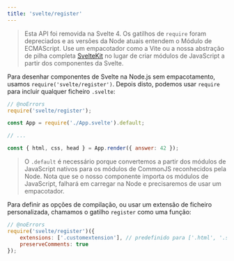 ```yaml
---
title: 'svelte/register'
---
```


> Esta API foi removida na Svelte 4. Os gatilhos de `require` foram depreciados e as versões da Node atuais entendem o Módulo de ECMAScript. Use um empacotador como a Vite ou a nossa abstração de pilha completa [SvelteKit](https://sveltekit-docs-pt.vercel.app) no lugar de criar módulos de JavaScript a partir dos componentes da Svelte.

Para desenhar componentes de Svelte na Node.js sem empacotamento, usamos `require('svelte/register')`. Depois disto, podemos usar `require` para incluir qualquer ficheiro `.svelte`:

```js
// @noErrors
require('svelte/register');

const App = require('./App.svelte').default;

// ...

const { html, css, head } = App.render({ answer: 42 });
```

> O `.default` é necessário porque convertemos a partir dos módulos de JavaScript nativos para os módulos de CommonJS reconhecidos pela Node. Nota que se o nosso componente importa os módulos de JavaScript, falhará em carregar na Node e precisaremos de usar um empacotador.

Para definir as opções de compilação, ou usar um extensão de ficheiro personalizada, chamamos o gatilho `register` como uma função:

```js
// @noErrors
require('svelte/register')({
	extensions: ['.customextension'], // predefinido para ['.html', '.svelte']
	preserveComments: true
});
```
